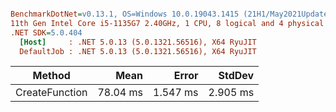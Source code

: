 ``` ini

BenchmarkDotNet=v0.13.1, OS=Windows 10.0.19043.1415 (21H1/May2021Update)
11th Gen Intel Core i5-1135G7 2.40GHz, 1 CPU, 8 logical and 4 physical cores
.NET SDK=5.0.404
  [Host]     : .NET 5.0.13 (5.0.1321.56516), X64 RyuJIT
  DefaultJob : .NET 5.0.13 (5.0.1321.56516), X64 RyuJIT


```
|         Method |     Mean |    Error |   StdDev |
|--------------- |---------:|---------:|---------:|
| CreateFunction | 78.04 ms | 1.547 ms | 2.905 ms |
